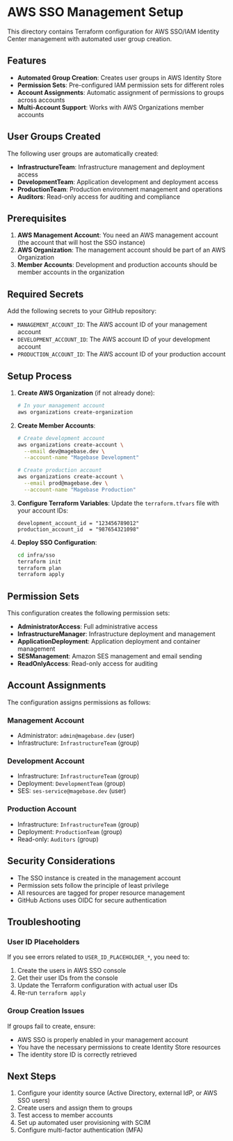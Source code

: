 # AWS SSO Management Setup

This directory contains Terraform configuration for AWS SSO/IAM Identity Center management with automated user group creation.

## Features

- **Automated Group Creation**: Creates user groups in AWS Identity Store
- **Permission Sets**: Pre-configured IAM permission sets for different roles
- **Account Assignments**: Automatic assignment of permissions to groups across accounts
- **Multi-Account Support**: Works with AWS Organizations member accounts

## User Groups Created

The following user groups are automatically created:

- **InfrastructureTeam**: Infrastructure management and deployment access
- **DevelopmentTeam**: Application development and deployment access
- **ProductionTeam**: Production environment management and operations
- **Auditors**: Read-only access for auditing and compliance

## Prerequisites

1. **AWS Management Account**: You need an AWS management account (the account that will host the SSO instance)
2. **AWS Organization**: The management account should be part of an AWS Organization
3. **Member Accounts**: Development and production accounts should be member accounts in the organization

## Required Secrets

Add the following secrets to your GitHub repository:

- `MANAGEMENT_ACCOUNT_ID`: The AWS account ID of your management account
- `DEVELOPMENT_ACCOUNT_ID`: The AWS account ID of your development account
- `PRODUCTION_ACCOUNT_ID`: The AWS account ID of your production account

## Setup Process

1. **Create AWS Organization** (if not already done):

   ```bash
   # In your management account
   aws organizations create-organization
   ```

2. **Create Member Accounts**:

   ```bash
   # Create development account
   aws organizations create-account \
     --email dev@magebase.dev \
     --account-name "Magebase Development"

   # Create production account
   aws organizations create-account \
     --email prod@magebase.dev \
     --account-name "Magebase Production"
   ```

3. **Configure Terraform Variables**:
   Update the `terraform.tfvars` file with your account IDs:

   ```hcl
   development_account_id = "123456789012"
   production_account_id  = "987654321098"
   ```

4. **Deploy SSO Configuration**:

   ```bash
   cd infra/sso
   terraform init
   terraform plan
   terraform apply
   ```

## Permission Sets

This configuration creates the following permission sets:

- **AdministratorAccess**: Full administrative access
- **InfrastructureManager**: Infrastructure deployment and management
- **ApplicationDeployment**: Application deployment and container management
- **SESManagement**: Amazon SES management and email sending
- **ReadOnlyAccess**: Read-only access for auditing

## Account Assignments

The configuration assigns permissions as follows:

### Management Account

- Administrator: `admin@magebase.dev` (user)
- Infrastructure: `InfrastructureTeam` (group)

### Development Account

- Infrastructure: `InfrastructureTeam` (group)
- Deployment: `DevelopmentTeam` (group)
- SES: `ses-service@magebase.dev` (user)

### Production Account

- Infrastructure: `InfrastructureTeam` (group)
- Deployment: `ProductionTeam` (group)
- Read-only: `Auditors` (group)

## Security Considerations

- The SSO instance is created in the management account
- Permission sets follow the principle of least privilege
- All resources are tagged for proper resource management
- GitHub Actions uses OIDC for secure authentication

## Troubleshooting

### User ID Placeholders

If you see errors related to `USER_ID_PLACEHOLDER_*`, you need to:

1. Create the users in AWS SSO console
2. Get their user IDs from the console
3. Update the Terraform configuration with actual user IDs
4. Re-run `terraform apply`

### Group Creation Issues

If groups fail to create, ensure:

- AWS SSO is properly enabled in your management account
- You have the necessary permissions to create Identity Store resources
- The identity store ID is correctly retrieved

## Next Steps

1. Configure your identity source (Active Directory, external IdP, or AWS SSO users)
2. Create users and assign them to groups
3. Test access to member accounts
4. Set up automated user provisioning with SCIM
5. Configure multi-factor authentication (MFA)
